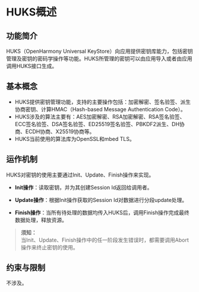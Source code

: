 # HUKS概述

## 功能简介

HUKS（OpenHarmony Universal KeyStore）向应用提供密钥库能力，包括密钥管理及密钥的密码学操作等功能。HUKS所管理的密钥可以由应用导入或者由应用调用HUKS接口生成。 

## 基本概念

- HUKS提供密钥管理功能，支持的主要操作包括：加密解密、签名验签、派生协商密钥、计算HMAC（Hash-based Message Authentication Code）。
- HUKS涉及的算法主要有：AES加密解密、RSA加密解密、RSA签名验签、ECC签名验签、DSA签名验签、ED25519签名验签、PBKDF2派生、DH协商、ECDH协商、X25519协商等。
- HUKS当前使用的算法库为OpenSSL和mbed TLS。

## 运作机制

HUKS对密钥的使用主要通过Init、Update、Finish操作来实现。

- **Init操作**：读取密钥，并为其创建Session Id返回给调用者。

- **Update操作**：根据Init操作获取的Session Id对数据进行分段update处理。

- **Finish操作**：当所有待处理的数据均传入HUKS后，调用Finish操作完成最终数据处理，释放资源。

> **须知：**<br>
> 当Init、Update、Finish操作中的任一阶段发生错误时，都需要调用Abort操作来终止密钥的使用。


## 约束与限制
不涉及。
